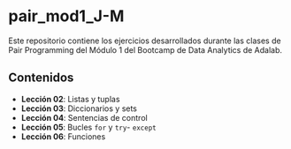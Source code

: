 # pair_mod1_J-M

Este repositorio contiene los ejercicios desarrollados durante las clases de Pair Programming del Módulo 1 del Bootcamp de Data Analytics de Adalab.

## Contenidos

- **Lección 02**: Listas y tuplas
- **Lección 03**: Diccionarios y sets
- **Lección 04**: Sentencias de control
- **Lección 05**: Bucles `for` y `try`- `except`
- **Lección 06**: Funciones

